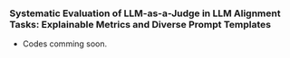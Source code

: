 ### Systematic Evaluation of LLM-as-a-Judge in LLM Alignment Tasks: Explainable Metrics and Diverse Prompt Templates
* Codes comming soon.
